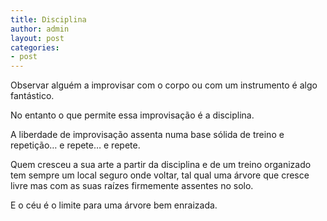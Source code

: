 ```yaml
---
title: Disciplina
author: admin
layout: post
categories:
- post
---
```

Observar alguém a improvisar com o corpo ou com um instrumento é algo fantástico.

No entanto o que permite essa improvisação é a disciplina.

A liberdade de improvisação assenta numa base sólida de treino e repetição&#8230; e repete&#8230; e repete.

Quem cresceu a sua arte a partir da disciplina e de um treino organizado tem sempre um local seguro onde voltar, tal qual uma árvore que cresce livre mas com as suas raízes firmemente assentes no solo.

E o céu é o limite para uma árvore bem enraizada.
